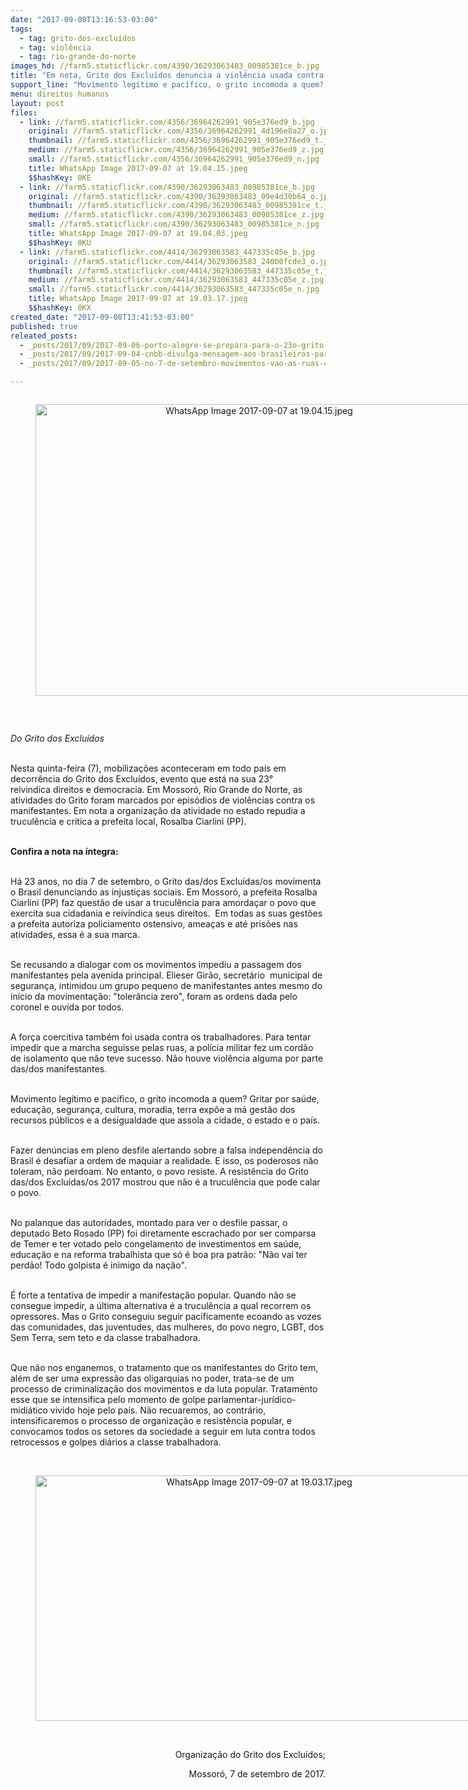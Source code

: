 ```yaml
---
date: "2017-09-08T13:16:53-03:00"
tags:
  - tag: grito-dos-excluídos
  - tag: violência
  - tag: rio-grande-do-norte
images_hd: //farm5.staticflickr.com/4390/36293063483_00985381ce_b.jpg
title: "Em nota, Grito dos Excluídos denuncia a violência usada contra manifestantes no RN"
support_line: "Movimento legítimo e pacífico, o grito incomoda a quem? Gritar por saúde, educação, segurança, cultura, moradia, terra expõe a má gestão dos recursos públicos e a desigualdade que assola a cidade, o estado e o país."
menu: direitos humanos
layout: post
files:
  - link: //farm5.staticflickr.com/4356/36964262991_905e376ed9_b.jpg
    original: //farm5.staticflickr.com/4356/36964262991_4d196e8a27_o.jpg
    thumbnail: //farm5.staticflickr.com/4356/36964262991_905e376ed9_t.jpg
    medium: //farm5.staticflickr.com/4356/36964262991_905e376ed9_z.jpg
    small: //farm5.staticflickr.com/4356/36964262991_905e376ed9_n.jpg
    title: WhatsApp Image 2017-09-07 at 19.04.15.jpeg
    $$hashKey: 0KE
  - link: //farm5.staticflickr.com/4390/36293063483_00985381ce_b.jpg
    original: //farm5.staticflickr.com/4390/36293063483_09e4d30b64_o.jpg
    thumbnail: //farm5.staticflickr.com/4390/36293063483_00985381ce_t.jpg
    medium: //farm5.staticflickr.com/4390/36293063483_00985381ce_z.jpg
    small: //farm5.staticflickr.com/4390/36293063483_00985381ce_n.jpg
    title: WhatsApp Image 2017-09-07 at 19.04.03.jpeg
    $$hashKey: 0KU
  - link: //farm5.staticflickr.com/4414/36293063583_447335c05e_b.jpg
    original: //farm5.staticflickr.com/4414/36293063583_240b0fcde3_o.jpg
    thumbnail: //farm5.staticflickr.com/4414/36293063583_447335c05e_t.jpg
    medium: //farm5.staticflickr.com/4414/36293063583_447335c05e_z.jpg
    small: //farm5.staticflickr.com/4414/36293063583_447335c05e_n.jpg
    title: WhatsApp Image 2017-09-07 at 19.03.17.jpeg
    $$hashKey: 0KX
created_date: "2017-09-08T13:41:53-03:00"
published: true
releated_posts:
  - _posts/2017/09/2017-09-06-porto-alegre-se-prepara-para-o-23o-grito-dos-excluidos.md
  - _posts/2017/09/2017-09-04-cnbb-divulga-mensagem-aos-brasileiros-para-as-celebracoes-do-dia-7-de-setembro.md
  - _posts/2017/09/2017-09-05-no-7-de-setembro-movimentos-vao-as-ruas-contra-reformas-e-retirada-de-direitos.md

---
```

<div style="text-align:center">
<figure class="image" style="display:inline-block"><img alt="WhatsApp Image 2017-09-07 at 19.04.15.jpeg" height="467" src="//farm5.staticflickr.com/4356/36964262991_905e376ed9_b.jpg" width="700" />
<figcaption></figcaption>
</figure>
</div>

<p>&nbsp;</p>

<p><em>Do Grito dos Exclu&iacute;dos&nbsp;</em></p>

<p><br />
Nesta quinta-feira (7), mobiliza&ccedil;&otilde;es aconteceram em todo pa&iacute;s em decorr&ecirc;ncia do Grito&nbsp;dos Exclu&iacute;dos, evento que est&aacute; na sua 23&deg; reivindica&nbsp;direitos e democracia. Em&nbsp;Mossor&oacute;, Rio Grande do Norte, as atividades do Grito foram marcados por epis&oacute;dios de viol&ecirc;ncias contra os manifestantes. Em nota a organiza&ccedil;&atilde;o da atividade no estado repudia a trucul&ecirc;ncia e critica a prefeita local, Rosalba Ciarlini (PP).</p>

<p><br />
<strong>Confira a nota na &iacute;ntegra:&nbsp;</strong></p>

<p><br />
H&aacute; 23 anos, no dia&nbsp;7 de setembro, o Grito das/dos Exclu&iacute;das/os movimenta o&nbsp;Brasil denunciando as&nbsp;injusti&ccedil;as sociais. Em Mossor&oacute;, a prefeita Rosalba Ciarlini (PP)&nbsp;faz quest&atilde;o de usar a&nbsp;trucul&ecirc;ncia&nbsp;para amorda&ccedil;ar o povo que exercita sua cidadania e reivindica seus direitos. &nbsp;Em todas as suas gest&otilde;es a prefeita autoriza&nbsp;policiamento ostensivo, amea&ccedil;as e at&eacute; pris&otilde;es nas atividades, essa &eacute; a sua marca.</p>

<p><br />
Se recusando a dialogar com os movimentos impediu a passagem dos manifestantes pela avenida principal.&nbsp;Elieser Gir&atilde;o, secret&aacute;rio &nbsp;municipal de seguran&ccedil;a, intimidou um grupo pequeno de manifestantes antes mesmo do in&iacute;cio da movimenta&ccedil;&atilde;o: &quot;toler&acirc;ncia zero&quot;, foram as ordens dada pelo coronel e ouvida por todos.&nbsp;</p>

<p><br />
A for&ccedil;a coercitiva tamb&eacute;m foi usada contra os trabalhadores. Para tentar impedir que a marcha seguisse pelas ruas, a pol&iacute;cia militar fez um cord&atilde;o de isolamento que n&atilde;o teve sucesso. N&atilde;o houve viol&ecirc;ncia alguma por parte das/dos manifestantes.</p>

<p><br />
Movimento leg&iacute;timo e pac&iacute;fico, o grito incomoda a quem? Gritar por sa&uacute;de, educa&ccedil;&atilde;o, seguran&ccedil;a, cultura, moradia, terra exp&otilde;e a m&aacute; gest&atilde;o dos recursos p&uacute;blicos e a desigualdade que assola a cidade, o estado e&nbsp;o pa&iacute;s.</p>

<p><br />
Fazer den&uacute;ncias em pleno desfile alertando sobre a falsa independ&ecirc;ncia do Brasil &eacute; desafiar a ordem de maquiar a realidade. E isso, os poderosos n&atilde;o toleram, n&atilde;o perdoam. No entanto, o povo resiste. A resist&ecirc;ncia do Grito das/dos Exclu&iacute;das/os 2017 mostrou que n&atilde;o &eacute; a trucul&ecirc;ncia que pode calar o povo.</p>

<p><br />
No palanque das autoridades, montado para ver o desfile passar, o deputado Beto Rosado (PP) foi diretamente escrachado por ser comparsa de Temer e ter votado pelo congelamento de investimentos em sa&uacute;de, educa&ccedil;&atilde;o e na reforma trabalhista que s&oacute; &eacute; boa pra patr&atilde;o: &quot;N&atilde;o vai ter perd&atilde;o! Todo golpista &eacute; inimigo da na&ccedil;&atilde;o&quot;.</p>

<p><br />
&Eacute; forte a tentativa de impedir a manifesta&ccedil;&atilde;o popular. Quando n&atilde;o se consegue impedir, a &uacute;ltima alternativa &eacute; a trucul&ecirc;ncia a qual recorrem os opressores. Mas o Grito conseguiu seguir pacificamente ecoando as vozes das comunidades, das juventudes, das mulheres, do povo negro, LGBT, dos Sem Terra, sem teto e da classe trabalhadora. &nbsp;</p>

<p><br />
Que n&atilde;o nos enganemos, o tratamento que os manifestantes do Grito tem, al&eacute;m de ser uma express&atilde;o das oligarquias no poder, trata-se de um processo de criminaliza&ccedil;&atilde;o dos movimentos e da luta popular. Tratamento esse que se intensifica pelo momento de golpe parlamentar-jur&iacute;dico-midi&aacute;tico&nbsp;vivido hoje pelo pa&iacute;s. N&atilde;o recuaremos, ao contr&aacute;rio, intensificaremos o processo de organiza&ccedil;&atilde;o e resist&ecirc;ncia popular, e convocamos todos os setores da sociedade a seguir em luta contra todos retrocessos e golpes di&aacute;rios a classe trabalhadora.&nbsp;<br />
&nbsp;</p>

<div style="text-align:center">
<figure class="image" style="display:inline-block"><img alt="WhatsApp Image 2017-09-07 at 19.03.17.jpeg" height="393" src="//farm5.staticflickr.com/4414/36293063583_447335c05e_b.jpg" width="700" />
<figcaption></figcaption>
</figure>
</div>

<p style="text-align: right;"><br />
Organiza&ccedil;&atilde;o do Grito dos Exclu&iacute;dos;</p>

<p style="text-align: right;">Mossor&oacute;, 7 de setembro de 2017.</p>
